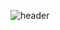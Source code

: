 ![header](https://capsule-render.vercel.app/api?type=waving&height=200&color=0:feac5e,50:c779d0,100:4bc0c8&text=kolvv8&desc=KIMDONGWOO&fontAlignY=38&fontColor=444444&fontSize=75&animation=fadeIn&descAlignY=60)

